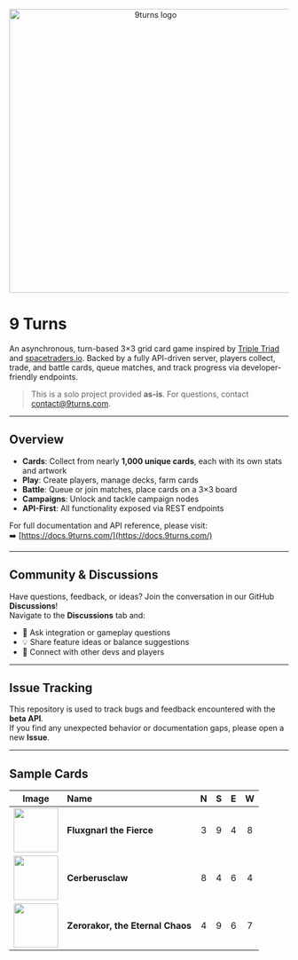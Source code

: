 <p align="center">
  <img src="https://github.com/user-attachments/assets/c076a736-49d3-4956-9d9a-406bb23d5907" alt="9turns logo" width="512" height="auto" />
</p>


# 9 Turns

An asynchronous, turn-based 3×3 grid card game inspired by [Triple Triad](https://finalfantasy.fandom.com/wiki/Triple_Triad) and [spacetraders.io](https://spacetraders.io/). Backed by a fully API-driven server, players collect, trade, and battle cards, queue matches, and track progress via developer-friendly endpoints.

> This is a solo project provided **as-is**. For questions, contact [contact@9turns.com](mailto:contact@9turns.com).

---

## Overview

- **Cards**: Collect from nearly **1,000 unique cards**, each with its own stats and artwork  
- **Play**: Create players, manage decks, farm cards  
- **Battle**: Queue or join matches, place cards on a 3×3 board  
- **Campaigns**: Unlock and tackle campaign nodes  
- **API-First**: All functionality exposed via REST endpoints  

For full documentation and API reference, please visit:  
➡️ [https://docs.9turns.com/](https://docs.9turns.com/)

---

## Community & Discussions

Have questions, feedback, or ideas? Join the conversation in our GitHub **Discussions**!  
Navigate to the **Discussions** tab and:  
- 💬 Ask integration or gameplay questions  
- 💡 Share feature ideas or balance suggestions  
- 🤝 Connect with other devs and players  

---

## Issue Tracking

This repository is used to track bugs and feedback encountered with the **beta API**.  
If you find any unexpected behavior or documentation gaps, please open a new **Issue**.  

---

## Sample Cards

| Image | Name                             | N | S | E | W |
|:-----:|:---------------------------------|:-:|:-:|:-:|:-:|
| <div align="center"><img src="https://stnineturnsdev.blob.core.windows.net/gen1/1A011DA25BB8.png" width="80"/></div> | **Fluxgnarl the Fierce**         | 3 | 9 | 4 | 8 |
| <div align="center"><img src="https://stnineturnsdev.blob.core.windows.net/gen1/04FA5FCEDAE9.png" width="80"/></div> | **Cerberusclaw**                 | 8 | 4 | 6 | 4 |
| <div align="center"><img src="https://stnineturnsdev.blob.core.windows.net/gen1/86E12A28B0F6.png" width="80"/></div> | **Zerorakor, the Eternal Chaos** | 4 | 9 | 6 | 7 |

